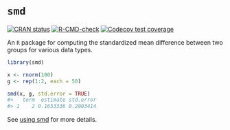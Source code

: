 # `smd`

<!-- badges: start -->
[![CRAN status](https://www.r-pkg.org/badges/version/smd)](https://CRAN.R-project.org/package=smd)
[![R-CMD-check](https://github.com/bsaul/smd/actions/workflows/R-CMD-check.yaml/badge.svg)](https://github.com/bsaul/smd/actions/workflows/R-CMD-check.yaml)
[![Codecov test coverage](https://codecov.io/gh/bsaul/smd/branch/master/graph/badge.svg)](https://app.codecov.io/gh/bsaul/smd?branch=master)
<!-- badges: end -->

An `R` package for computing the standardized mean difference between two groups for various data types. 

``` r
library(smd)

x <- rnorm(100)
g <- rep(1:2, each = 50)

smd(x, g, std.error = TRUE)
#>   term  estimate std.error
#> 1    2 0.1653336 0.2003414
```

See [using smd](https://bsaul.github.io/smd/articles/smd_usage.html) for more details.
